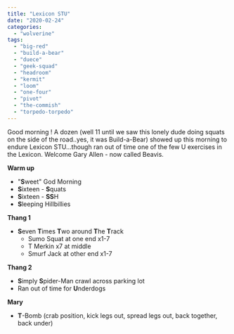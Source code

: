 ```yaml
---
title: "Lexicon STU"
date: "2020-02-24"
categories: 
  - "wolverine"
tags: 
  - "big-red"
  - "build-a-bear"
  - "duece"
  - "geek-squad"
  - "headroom"
  - "kermit"
  - "loom"
  - "one-four"
  - "pivot"
  - "the-commish"
  - "torpedo-torpedo"
---
```


Good morning ! A dozen (well 11 until we saw this lonely dude doing squats on the side of the road..yes, it was Build-a-Bear) showed up this morning to endure Lexicon STU...though ran out of time one of the few U exercises in the Lexicon. Welcome Gary Allen - now called Beavis.

**Warm up**

- "**S**weet" God Morning
- **S**ixteen - **S**quats
- **S**ixteen - **SS**H
- **S**leeping Hillbillies

**Thang 1**

- **S**even **T**imes **T**wo around **T**he **T**rack
    - Sumo Squat at one end x1-7
    - T Merkin x7 at middle
    - Smurf Jack at other end x1-7

**Thang 2**

- **S**imply **S**pider-Man crawl across parking lot
- Ran out of time for **U**nderdogs

**Mary**

- **T**\-Bomb (crab position, kick legs out, spread legs out, back together, back under)

